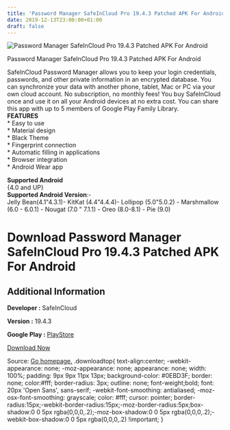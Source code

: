 ```yaml
---
title: 'Password Manager SafeInCloud Pro 19.4.3 Patched APK For Android'
date: 2019-12-13T23:00:00+01:00
draft: false
---
```


![Password Manager SafeInCloud Pro 19.4.3 Patched APK For Android](https://i0.wp.com/apkhome.net/wp-content/uploads/2019/11/Password-Manager-SafeInCloud-Pro-19.4.3-Patched.png "Password Manager SafeInCloud Pro 19.4.3 Patched APK For Android")

  

Password Manager SafeInCloud Pro 19.4.3 Patched APK For Android

SafeInCloud Password Manager allows you to keep your login credentials, passwords, and other private information in an encrypted database. You can synchronize your data with another phone, tablet, Mac or PC via your own cloud account. No subscription, no monthly fees! You buy SafeInCloud once and use it on all your Android devices at no extra cost. You can share this app with up to 5 members of Google Play Family Library.  
**FEATURES**  
\* Easy to use  
\* Material design  
\* Black Theme  
\* Fingerprint connection  
\* Automatic filling in applications  
\* Browser integration  
\* Android Wear app

**Supported Android**  
{4.0 and UP}  
**Supported Android Version**:-  
Jelly Bean(4.1"4.3.1)- KitKat (4.4"4.4.4)- Lollipop (5.0"5.0.2) - Marshmallow (6.0 - 6.0.1) - Nougat (7.0 " 7.1.1) - Oreo (8.0-8.1) - Pie (9.0)

Download Password Manager SafeInCloud Pro 19.4.3 Patched APK For Android
========================================================================

Additional Information
----------------------

**Developer :** SafeInCloud

**Version :** 19.4.3

**Google Play :** [PlayStore](https://play.google.com/store/apps/details?id=com.safeincloud)

  

[Download Now](https://store4app.co/post/password-manager-safeincloud-pro-19-4-3-patched-apk-for-android_1574844019)

  
Source: [Go homepage.](https://store4app.co/post/password-manager-safeincloud-pro-19-4-3-patched-apk-for-android_1574844019) .downloadtop{ text-align:center; -webkit-appearance: none; -moz-appearance: none; appearance: none; width: 100%; padding: 9px 9px 11px 13px; background-color: #0EBD3F; border: none; color:#fff; border-radius: 3px; outline: none; font-weight;bold; font: 20px 'Open Sans', sans-serif; -webkit-font-smoothing: antialiased; -moz-osx-font-smoothing: grayscale; color: #fff; cursor: pointer; border-radius:15px;-webkit-border-radius:15px;-moz-border-radius:5px;box-shadow:0 0 5px rgba(0,0,0,.2);-moz-box-shadow:0 0 5px rgba(0,0,0,.2);-webkit-box-shadow:0 0 5px rgba(0,0,0,.2) !important; }